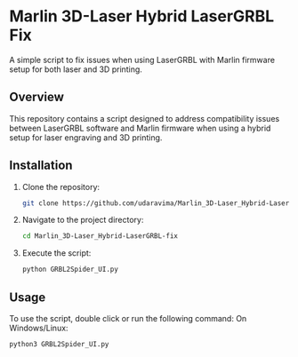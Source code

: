 # Marlin 3D-Laser Hybrid LaserGRBL Fix

A simple script to fix issues when using LaserGRBL with Marlin firmware setup for both laser and 3D printing.

## Overview

This repository contains a script designed to address compatibility issues between LaserGRBL software and Marlin firmware when using a hybrid setup for laser engraving and 3D printing.

## Installation

1. Clone the repository:
    ```sh
    git clone https://github.com/udaravima/Marlin_3D-Laser_Hybrid-LaserGRBL-fix.git
    ```
2. Navigate to the project directory:
    ```sh
    cd Marlin_3D-Laser_Hybrid-LaserGRBL-fix
    ```
3. Execute the script:
    ```sh
    python GRBL2Spider_UI.py
    ```

## Usage

To use the script, double click or run the following command:
On Windows/Linux: 
```bash
python3 GRBL2Spider_UI.py
```
